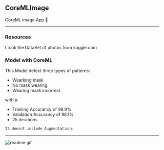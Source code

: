 ## CoreMLImage
CoreML image App 📱

***

### Resources



I took the DataSet of photos from kaggle.com

### Model with CoreML


This Model detect three types of patterns: 

- Wearking mask
- No mask wearing
- Wearing mask incorrect 

with a:

- Training Accurancy of 98.9% 
- Validation Accurancy of 98.1%
- 25 iterations

```bash
It doesnt include Augmentations
```

***
<img src="public/coreML.gif" alt="readme gif">
